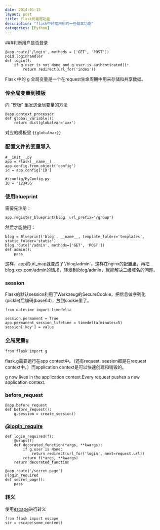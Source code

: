 ```yaml
---
date: 2014-01-15
layout: post
title: flask的常用功能
description: "flask中经常用到的一些基本功能"
categories: [Python]
---
```


###判断用户是否登录

    @app.route('/login', methods = ['GET', 'POST'])
    @oid.loginhandler
    def login():
        if g.user is not None and g.user.is_authenticated():
            return redirect(url_for('index'))

Flask 中的 g 全局变量是一个在request生命周期中用来存储和共享数据。

### 传全局变量到模板
向 “模板” 里发送全局变量的方法

    @app.context_processor
    def global_variable():
        return dict(globalvar='xxx') 

对应的模板里 `{{globalvar}}`

### 配置文件的变量导入

    #__init__.py
    app = Flask(__name__)
    app.config.from_object('config')
    id = app.config['ID']
    
    #/config/MyConfig.py
    ID = '123456'
    
### 使用blueprint

需要先注册：
    
    app.register_blueprint(blog, url_prefix='/group')

然后才能使用：
    
    blog = Blueprint('blog', __name__, template_folder='templates', static_folder='static')
    blog.route('/admin', methods=['GET', 'POST'])
    def admin():
        pass
        
这样，app的url_map就变成了'/blog/admin'。这样在nginx的配置里，再把blog.xxx.com/admin的请求，转发到/blog/admin，就能解决二级域名的问题。

### session

Flask的默认session利用了Werkzeug的SecureCookie，把信息做序列化(pickle)后编码(base64)，放到cookie里了。

    from datetime import timedelta
 
    session.permanent = True
    app.permanent_session_lifetime = timedelta(minutes=5)
    session['key'] = value

### 全局变量g

    from flask import g
    
flask.g需要运行在app context中。（还有request, seesion都是在request context中。）而application context是可以快速创建和销毁的。

g now lives in the application context.Every request pushes a new application context.

### before_request

    @app.before_request
    def before_request():
        g.session = create_session()
        

### [@login_require](http://flask.pocoo.org/docs/patterns/viewdecorators/)

    def login_required(f):
        @wraps(f)
        def decorated_function(*args, **kwargs):
            if g.user is None:
                return redirect(url_for('login', next=request.url))
            return f(*args, **kwargs)
        return decorated_function
    
    @app.route('/secret_page')
    @login_required
    def secret_page():
        pass
        
### 转义

使用[escape](http://flask.pocoo.org/docs/api/#flask.escape)进行转义

    from flask import escape
    str = escape(some_content)
